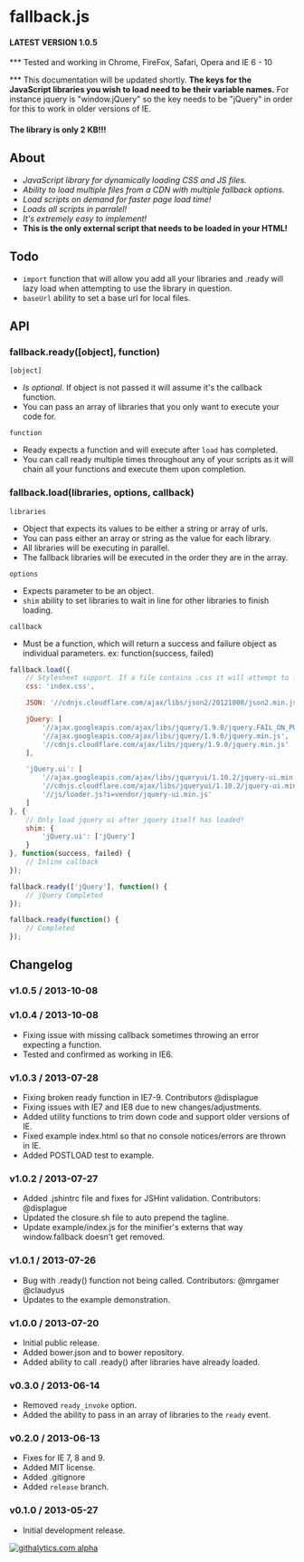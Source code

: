 fallback.js
===========
#### LATEST VERSION 1.0.5
*** Tested and working in Chrome, FireFox, Safari, Opera and IE 6 - 10

*** This documentation will be updated shortly. **The keys for the JavaScript libraries you wish to load need to be their variable names.** For instance jquery is "window.jQuery" so the key needs to be "jQuery" in order for this to work in older versions of IE.

#### The library is only 2 KB!!!

## About
* _JavaScript library for dynamically loading CSS and JS files._
* _Ability to load multiple files from a CDN with multiple fallback options._
* _Load scripts on demand for faster page load time!_
* _Loads all scripts in parralel!_
* _It's extremely easy to implement!_
* __This is the only external script that needs to be loaded in your HTML!__

## Todo
- `import` function that will allow you add all your libraries and .ready will lazy load when attempting to use the library in question.
- `baseUrl` ability to set a base url for local files.

## API
### fallback.ready([object], function)
`[object]`
- *Is optional.* If object is not passed it will assume it's the callback function.
- You can pass an array of libraries that you only want to execute your code for.

`function`
- Ready expects a function and will execute after `load` has completed.
- You can call ready multiple times throughout any of your scripts as it will chain all your functions and execute them upon completion.


### fallback.load(libraries, options, callback)
`libraries`
- Object that expects its values to be either a string or array of urls.
- You can pass either an array or string as the value for each library.
- All libraries will be executing in parallel.
- The fallback libraries will be executed in the order they are in the array.

`options`
- Expects parameter to be an object.
- `shim` ability to set libraries to wait in line for other libraries to finish loading.

`callback`
- Must be a function, which will return a success and failure object as individual parameters. ex: function(success, failed)

```javascript
fallback.load({
	// Stylesheet support. If a file contains .css it will attempt to load it as a stylesheet.
	css: 'index.css',

	JSON: '//cdnjs.cloudflare.com/ajax/libs/json2/20121008/json2.min.js',

	jQuery: [
		'//ajax.googleapis.com/ajax/libs/jquery/1.9.0/jquery.FAIL_ON_PURPOSE.min.js',
		'//ajax.googleapis.com/ajax/libs/jquery/1.9.0/jquery.min.js',
		'//cdnjs.cloudflare.com/ajax/libs/jquery/1.9.0/jquery.min.js'
	],

	'jQuery.ui': [
		'//ajax.googleapis.com/ajax/libs/jqueryui/1.10.2/jquery-ui.min.js',
		'//cdnjs.cloudflare.com/ajax/libs/jqueryui/1.10.2/jquery-ui.min.js',
		'//js/loader.js?i=vendor/jquery-ui.min.js'
	]
}, {
	// Only load jquery ui after jquery itself has loaded!
	shim: {
		'jQuery.ui': ['jQuery']
	}
}, function(success, failed) {
	// Inline callback
});

fallback.ready(['jQuery'], function() {
	// jQuery Completed
});

fallback.ready(function() {
	// Completed
});
```


## Changelog
### v1.0.5 / 2013-10-08
### v1.0.4 / 2013-10-08
- Fixing issue with missing callback sometimes throwing an error expecting a function.
- Tested and confirmed as working in IE6.

### v1.0.3 / 2013-07-28
- Fixing broken ready function in IE7-9. Contributors @displague
- Fixing issues with IE7 and IE8 due to new changes/adjustments.
- Added utility functions to trim down code and support older versions of IE.
- Fixed example index.html so that no console notices/errors are thrown in IE.
- Added POSTLOAD test to example.

### v1.0.2 / 2013-07-27
- Added .jshintrc file and fixes for JSHint validation. Contributors: @displague
- Updated the closure.sh file to auto prepend the tagline.
- Update example/index.js for the minifier's externs that way window.fallback doesn't get removed.

### v1.0.1 / 2013-07-26
- Bug with .ready() function not being called. Contributors: @mrgamer @claudyus
- Updates to the example demonstration.

### v1.0.0 / 2013-07-20
- Initial public release.
- Added bower.json and to bower repository.
- Added ability to call .ready() after libraries have already loaded.

### v0.3.0 / 2013-06-14
- Removed `ready_invoke` option.
- Added the ability to pass in an array of libraries to the `ready` event.

### v0.2.0 / 2013-06-13
- Fixes for IE 7, 8 and 9.
- Added MIT license.
- Added .gitignore
- Added `release` branch.

### v0.1.0 / 2013-05-27
- Initial development release.


[![githalytics.com alpha](https://cruel-carlota.pagodabox.com/e57ed3fad26831b768bd39ff002571a2 "githalytics.com")](http://githalytics.com/sgarbesi/fallback.js)
